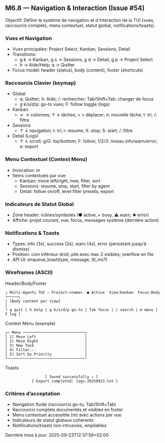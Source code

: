 ## M6.8 — Navigation & Interaction (Issue #54)

Objectif: Définir le système de navigation et d'interaction de la TUI (vues, raccourcis complets, menu contextuel, statut global, notifications/toasts).

### Vues et Navigation
- Vues principales: Project Select, Kanban, Sessions, Detail
- Transitions:
  - g k → Kanban, g s → Sessions, g d → Detail, g p → Project Select
  - h → Aide/Help; q → Quitter
- Focus model: header (status), body (content), footer (shortcuts)

### Raccourcis Clavier (keymap)
- Global
  - q: Quitter; h: Aide; /: rechercher; Tab/Shift+Tab: changer de focus
  - g k/s/d/p: go-to vues; F: follow toggle (logs)
- Kanban
  - ← → colonnes; ↑ ↓ tâches; < > déplacer; n: nouvelle tâche; t: tri; /: filtre
- Sessions
  - ↑ ↓ navigation; t: tri; r: resume; X: stop; S: start; /: filtre
- Detail (Logs)
  - ↑ ↓ scroll; g/G: top/bottom; F: follow; 1/2/3: niveau info/warn/error; e: export

### Menu Contextuel (Context Menu)
- Invocation: m
- Items contextuels par vue:
  - Kanban: move left/right, new, filter, sort
  - Sessions: resume, stop, start, filter by agent
  - Detail: follow on/off, level filter presets, export

### Indicateurs de Statut Global
- Zone header: icônes/symboles (● active, ◐ busy, ⚠ warn, ✖ error)
- Affiche: projet courant, vue, focus, messages système (dernière action)

### Notifications & Toasts
- Types: info (3s), success (2s), warn (4s), error (persistant jusqu’à dismiss)
- Position: coin inférieur droit; pile avec max 3 visibles; overflow en file
- API UI: enqueue_toast(type, message, ttl_ms?)

### Wireframes (ASCII)

Header/Body/Footer
```
┌ Multi-Agents TUI — Project:<name>  ● Active  View:Kanban  Focus:Body ──────┐
│ [Body content per view]                                                   │
└ q quit | h help | g k/s/d/p go-to | Tab focus | / search | m menu | F log │
```

Context Menu (example)
```
┌─ Menu ────────────────────────────┐
│ 1) Move Left                      │
│ 2) Move Right                     │
│ 3) New Task                       │
│ 4) Filter...                      │
│ 5) Sort by Priority               │
└───────────────────────────────────┘
```

Toasts
```
                  [ Saved successfully ✓ ]
            [ Export completed: logs-20250923.txt ]
```

### Critères d’acceptation
- Navigation fluide (raccourcis go-to, Tab/Shift+Tab)
- Raccourcis complets documentés et visibles en footer
- Menu contextuel accessible (m) avec actions par vue
- Indicateurs de statut globaux cohérents
- Notifications/toasts non intrusives, empilables

Dernière mise à jour: 2025-09-23T12:37:58+02:00


